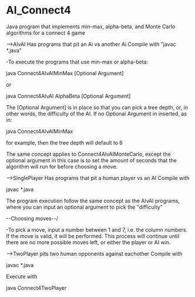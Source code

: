 # AI_Connect4
Java program that implements min-max, alpha-beta, and Monte Carlo algorithms for a connect 4 game

-->AIvAI Has programs that pit an Ai vs another Ai
	Compile with "javac *.java"
	
-To execute the programs that use min-max or alpha-beta:

java Connect4AIvAIMinMax [Optional Argument]

or

java Connect4AIvAI AlphaBeta [Optional Argument]

The [Optional Argument] is in place so that you can pick a tree depth, or, in other words, the difficulty of the AI.
If no Optional Argument in inserted, as in:

java Connect4AIvAIMinMax

for example, then the tree depth will default to 6
	
The same concept applies to Connect4AIvAIMonteCarlo, except the optional argument in this case is to set the amount of seconds that the algorithm will run for before choosing a move.

-->SinglePlayer Has programs that pit a human player vs an AI
Compile with 

javac *.java
	
The program execution follow the same concept as the AIvAI programs, where you can input an optional argument to pick the "difficulty"

\--Choosing moves--/

-To pick a move, input a number between 1 and 7, i.e. the column numbers. If the move is valid, it will be performed.
This process will continue until there are no more possible moves left, or either the player or AI win.


-->TwoPlayer pits two human opponents against eachother
Compile with

javac *.java

Execute with

java Connect4TwoPlayer

